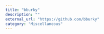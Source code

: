 ```yaml
---
title: "bburky"
description: ""
external_url: "https://github.com/bburky"
category: "Miscellaneous"
---
```

